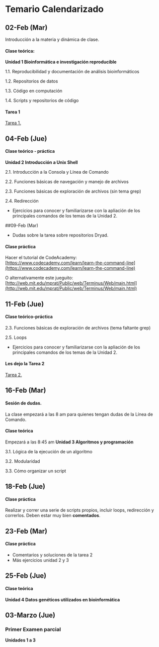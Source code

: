 # Temario Calendarizado

## 02-Feb (Mar)

Introducción a la materia y dinámica de clase.

#### Clase teórica: 

**Unidad 1 Bioinformática e investigación reproducible**
 
1.1. Reproducibilidad y documentación de análisis bioinformáticos

1.2. Repositorios de datos

1.3. Código en computación

1.4. Scripts y repositorios de código


#### Tarea 1 
[Tarea 1.](Unidad1/Tarea1.md) 


## 04-Feb (Jue)

#### Clase teórico - práctica

**Unidad 2 Introducción a Unix Shell** 

2.1. Introducción a la Consola y Línea de Comando

2.2. Funciones básicas de navegación y manejo de archivos

2.3. Funciones básicas de exploración de archivos (sin tema grep)

2.4. Redirección

* Ejercicios para conocer y familiarizarse con la apliación de los principales comandos de los temas de la Unidad 2. 


##09-Feb (Mar)

* Dudas sobre la tarea sobre repositorios Dryad.
 
#### Clase práctica  
Hacer el tutorial de CodeAcademy:
[https://www.codecademy.com/learn/learn-the-command-line](https://www.codecademy.com/learn/learn-the-command-line) 

O alternativamente este jueguito:
[http://web.mit.edu/mprat/Public/web/Terminus/Web/main.html](http://web.mit.edu/mprat/Public/web/Terminus/Web/main.html)


## 11-Feb (Jue)
#### Clase teórico-práctica 
2.3. Funciones básicas de exploración de archivos (tema faltante grep)

 2.5. Loops

* Ejercicios para conocer y familiarizarse con la apliación de los principales comandos de los temas de la Unidad 2. 

#### Les dejo la Tarea 2
[Tarea 2.](Unidad2/Tarea2.md) 

## 16-Feb (Mar)

#### Sesión de dudas. 
La clase empezará a las 8 am para quienes tengan dudas de la Línea de Comando.

#### Clase teórica
Empezará a las 8:45 am
**Unidad 3 Algoritmos y programación**

3.1. Lógica de la ejecución de un algoritmo

3.2. Modularidad

3.3. Cómo organizar un script

## 18-Feb (Jue)
#### Clase práctica
Realizar y correr una serie de scripts propios, incluir loops, redirección y correrlos. Deben estar muy bien **comentados**.
  

## 23-Feb (Mar)
#### Clase práctica
* Comentarios y soluciones de la tarea 2
* Más ejercicios unidad 2 y 3



## 25-Feb (Jue)
#### Clase teórica
**Unidad 4 Datos genéticos utilizados en bioinformática**






## 03-Marzo (Jue)
### Primer Examen parcial 
**Unidades 1 a 3**
